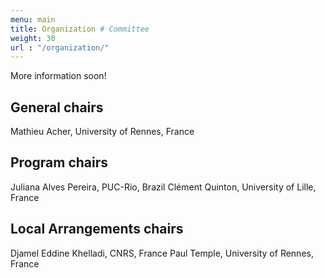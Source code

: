 ```yaml
---
menu: main
title: Organization # Committee
weight: 30
url : "/organization/"
---
```


More information soon!

## General chairs

Mathieu Acher, University of Rennes, France

## Program chairs

Juliana Alves Pereira, PUC-Rio, Brazil
Clément Quinton, University of Lille, France

## Local Arrangements chairs

Djamel Eddine Khelladi, CNRS, France
Paul Temple, University of Rennes, France


